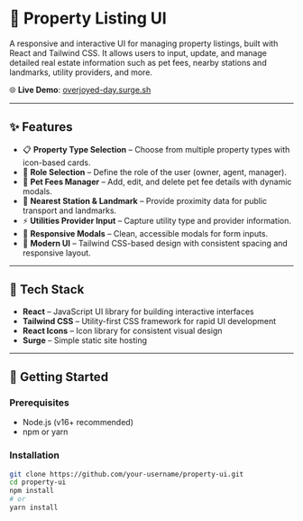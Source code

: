 # 🏡 Property Listing UI

A responsive and interactive UI for managing property listings, built with React and Tailwind CSS. It allows users to input, update, and manage detailed real estate information such as pet fees, nearby stations and landmarks, utility providers, and more.

🌐 **Live Demo**: [overjoyed-day.surge.sh](http://overjoyed-day.surge.sh/)

---

## ✨ Features

- 📋 **Property Type Selection** – Choose from multiple property types with icon-based cards.
- 👤 **Role Selection** – Define the role of the user (owner, agent, manager).
- 🐾 **Pet Fees Manager** – Add, edit, and delete pet fee details with dynamic modals.
- 🚉 **Nearest Station & Landmark** – Provide proximity data for public transport and landmarks.
- ⚡ **Utilities Provider Input** – Capture utility type and provider information.
- 💬 **Responsive Modals** – Clean, accessible modals for form inputs.
- 🎨 **Modern UI** – Tailwind CSS-based design with consistent spacing and responsive layout.

---

## 🔧 Tech Stack

- **React** – JavaScript UI library for building interactive interfaces
- **Tailwind CSS** – Utility-first CSS framework for rapid UI development
- **React Icons** – Icon library for consistent visual design
- **Surge** – Simple static site hosting

---

## 🚀 Getting Started

### Prerequisites

- Node.js (v16+ recommended)
- npm or yarn

### Installation

```bash
git clone https://github.com/your-username/property-ui.git
cd property-ui
npm install
# or
yarn install
